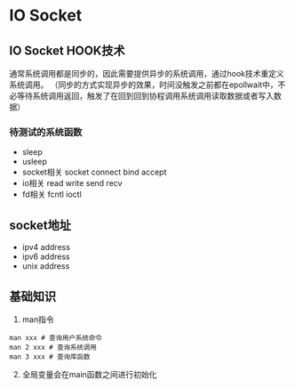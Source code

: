# IO Socket

## IO Socket HOOK技术
通常系统调用都是同步的，因此需要提供异步的系统调用，通过hook技术重定义系统调用。
（同步的方式实现异步的效果，时间没触发之前都在epollwait中，不必等待系统调用返回，触发了在回到回到协程调用系统调用读取数据或者写入数据）

### 待测试的系统函数
- sleep
- usleep
- socket相关 socket connect bind accept
- io相关 read write send recv
- fd相关 fcntl ioctl

## socket地址
- ipv4 address
- ipv6 address
- unix address


## 基础知识
1. man指令
```shell
man xxx # 查询用户系统命令
man 2 xxx # 查询系统调用
man 3 xxx # 查询库函数
```

2. 全局变量会在main函数之间进行初始化

